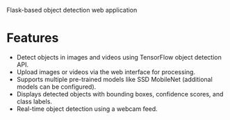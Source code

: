 Flask-based object detection web application

# Features
- Detect objects in images and videos using TensorFlow object detection API.
- Upload images or videos via the web interface for processing.
- Supports multiple pre-trained models like SSD MobileNet (additional models can be configured).
- Displays detected objects with bounding boxes, confidence scores, and class labels.
- Real-time object detection using a webcam feed.

